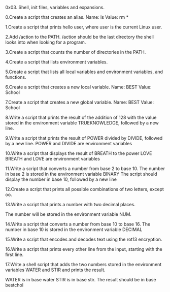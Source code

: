 0x03. Shell, init files, variables and expansions.

0.Create a script that creates an alias.
Name: ls
Value: rm *

1.Create a script that prints hello user, where user is the current Linux user.

2.Add /action to the PATH. /action should be the last directory the shell looks into when looking for a program.

3.Create a script that counts the number of directories in the PATH.

4.Create a script that lists environment variables.

5.Create a script that lists all local variables and environment variables, and functions.

6.Create a script that creates a new local variable.
Name: BEST
Value: School

7.Create a script that creates a new global variable.
Name: BEST
Value: School

8.Write a script that prints the result of the addition of 128 with the value stored in the environment variable TRUEKNOWLEDGE, followed by a new line.

9.Write a script that prints the result of POWER divided by DIVIDE, followed by a new line.
POWER and DIVIDE are environment variables

10.Write a script that displays the result of BREATH to the power LOVE
BREATH and LOVE are environment variables

11.Write a script that converts a number from base 2 to base 10.
The number in base 2 is stored in the environment variable BINARY
The script should display the number in base 10, followed by a new line

12.Create a script that prints all possible combinations of two letters, except oo.

13.Write a script that prints a number with two decimal places.

The number will be stored in the environment variable NUM.

14.Write a script that converts a number from base 10 to base 16.
The number in base 10 is stored in the environment variable DECIMAL

15.Write a script that encodes and decodes text using the rot13 encryption.

16.Write a script that prints every other line from the input, starting with the first line.

17.Write a shell script that adds the two numbers stored in the environment variables WATER and STIR and prints the result.

WATER is in base water
STIR is in base stir.
The result should be in base bestchol
